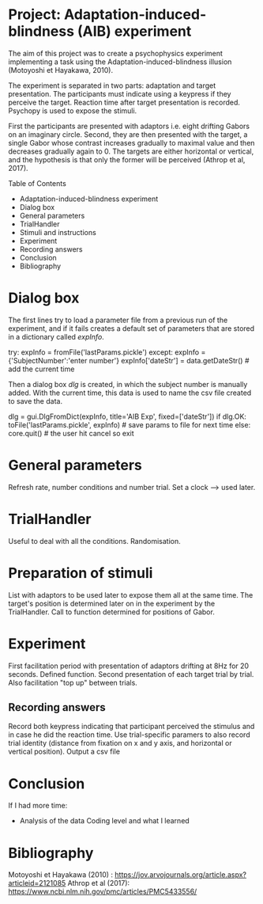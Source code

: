 # Project: Adaptation-induced-blindness (AIB) experiment

The aim of this project was to create a psychophysics experiment implementing a task using the Adaptation-induced-blindness illusion (Motoyoshi et Hayakawa, 2010).

The experiment is separated in two parts: adaptation and target presentation. The participants must indicate using a keypress if they perceive the target. Reaction time after target presentation is recorded. Psychopy is used to expose the stimuli.

First the participants are presented with adaptors i.e. eight drifting Gabors on an imaginary circle. Second, they are then presented with the target, a single Gabor whose contrast increases gradually to maximal value and then decreases gradually again to 0. The targets are either horizontal or vertical, and the hypothesis is that only the former will be perceived (Athrop et al, 2017).

Table of Contents

 - Adaptation-induced-blindness experiment
  - Dialog box
  - General parameters
  - TrialHandler
  - Stimuli and instructions
  - Experiment
   - Recording answers
  - Conclusion
  - Bibliography
 
 Dialog box
 ========
 
The first lines try to load a parameter file from a previous run of the experiment, and if it fails creates a default set of parameters that are stored in a dictionary called _expInfo_.

try:
    expInfo = fromFile('lastParams.pickle')
except:
    expInfo = {'SubjectNumber':'enter number'}
expInfo['dateStr'] = data.getDateStr()  # add the current time

Then a dialog box _dlg_ is created, in which the subject number is manually added. With the current time, this data is used to name the csv file created to save the data.

dlg = gui.DlgFromDict(expInfo, title='AIB Exp', fixed=['dateStr'])
if dlg.OK:
    toFile('lastParams.pickle', expInfo)  # save params to file for next time
else:
    core.quit()  # the user hit cancel so exit

General parameters
=====================

Refresh rate, number conditions and number trial. Set a clock --> used later.

TrialHandler
========

Useful to deal with all the conditions. Randomisation.

Preparation of stimuli
============

List with adaptors to be used later to expose them all at the same time. The target's position is determined later on in the experiment by the TrialHandler.
Call to function determined for positions of Gabor.

Experiment
=====

First facilitation period with presentation of adaptors drifting at 8Hz for 20 seconds. Defined function.
Second presentation of each target trial by trial. Also facilitation "top up" between trials.

## Recording answers

Record both keypress indicating that participant perceived the stimulus and in case he did the reaction time. Use trial-specific paramers to also record trial identity (distance from fixation on x and y axis, and horizontal or vertical position).
Output a csv file

Conclusion
======

If I had more time:
 - Analysis of the data
 Coding level and what I learned

Bibliography
========

Motoyoshi et Hayakawa (2010) : https://jov.arvojournals.org/article.aspx?articleid=2121085
Athrop et al (2017): https://www.ncbi.nlm.nih.gov/pmc/articles/PMC5433556/
